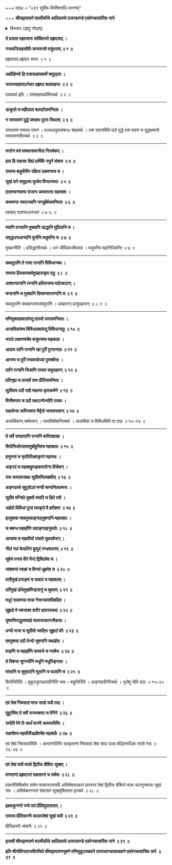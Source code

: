 +++
title = "०३९ सुग्रीव-विभीषणादि-माननम्"

+++
**श्रीमद्रामायणे वाल्मीकीये आदिकाव्ये उत्तरकाण्डे एकोनचत्वारिंशः सर्गः**

<details><summary>विस्तारः (द्रष्टुं नोद्यम्)</summary>

रामाभ्यनुज्ञानेन स्व-स्व-नगर-गतैस् तैस् तै राजभिः  
स्व-स्वानुगत-भरत-लक्ष्मण-शत्रुघ्न-द्वारा  
श्रीरामाय नाना-रत्नादि-रूपोपायन-प्रत्यर्पणम् ॥ १ ॥  
रामेण सुग्रीव-विभीषणदिभ्यस् तद्-रत्न-दानम् ॥ २ ॥  
रामेण सादरोपचार-लालितैः सुग्रीव-विभीषणादिभिर् अयोध्यायाम् एकं वत्सरं सुख-निवासः ॥ ३ ॥
</details>


**ते प्रयाता महात्मानः पार्थिवास्ते ग्रहृष्टवत् ।**

**गजवाजिसहस्रौघैः कम्पयन्तो वसुंधराम् ॥ १ ॥**

प्रहृष्टवत् प्रहृष्टाः सन्तः ॥ १ ॥

****

**अक्षौहिण्यो हि तत्रासन्राघवार्थे समुद्यताः ।**

**भरतस्याज्ञयाऽनेकाः प्रहृष्टा बलवाहनाः ॥ २ ॥**

राघवार्थ इति । रामसहायार्थमित्यर्थः ॥ २ ॥

****

**ऊचुस्ते च महीपाला बलदर्पसमन्विताः ।**

**न रामरावणं युद्धे पश्यामः पुरतः स्थितम् ॥ ३ ॥**

रामरावणं रामस्य रावणं । वध्यधातुकसंबन्धः षष्ठ्यर्थः । रामं रावणमिति पाठे युद्धे रामं रावणं च युद्ध्यमानौ रामरावणावित्यर्थः ॥ ३ ॥

****

**भरतेन वयं पश्चात्समानीता निरर्थकम् ।**

**हता हि राक्षसाः क्षिप्रं प्रार्थिवैः स्युर्न संशयः ॥ ४ ॥**

**रामस्य बाहुवीर्येण रक्षिता लक्ष्मणस्य च ।**

**सुखं पारे समुद्रस्य युध्येम विगतज्वराः ॥ ५ ॥**

**एताश्चान्याश्च राजानः कथास्तत्र सहस्रशः ।**

**कथयन्तः स्वराज्यानि जग्मुर्हर्षसमन्विताः ॥ ६ ॥**

पश्चात् रावणवधानन्तरं ॥ ४-६ ॥

****

**स्वानि राज्यानि मुख्यानि ऋद्धानि मुदितानि च ।**

**समृद्धधनधान्यानि पूर्णानि वसुमन्ति च ॥ ७ ॥**

मुख्यानीति । प्रसिद्धानीत्यर्थः । धनं जीविकाजीवरूपं । वसुमन्ति महानिधिमन्ति ॥ ७ ॥

****

**यथापुराणि ते गत्वा रत्नानि विविधान्यथ ।**

**रामस्य प्रियकामार्थमुपहारान्नृपा ददुः ॥ ८ ॥**

**अश्वान्यानानि रत्नानि हस्तिनश्च मदोत्कटान् ।**

**चन्दनानि च मुख्यानि दिव्यान्याभरणानि च ॥ ९ ॥**

यथापुराणि यथाप्राप्तस्वस्वपुराणि । उपहारान् प्रत्युपहारान् ॥ ८-९ ॥

****

**मणिमुक्ताप्रवालांस्तु दास्यो रूपसमन्विताः ।**

**अजाविकांश्च विविधान्रथांस्तु विविधान्ददुः ॥ १० ॥**

**भरतो लक्ष्मणश्चैव शत्रुघ्नश्च महाबलाः ।**

**आदाय तानि रत्नानि खां पुरीं पुनरागताः ॥ ११ ॥**

**आगम्य च पुरीं रम्यामयोध्यां पुरुषर्षभाः ।**

**तानि रत्नानि चित्राणि रामाय समुपाहरन् ॥ १२ ॥**

**प्रतिगृह्य च तत्सर्वं रामः प्रीतिसमन्वितः ।**

**सुग्रीवाय ददौ राज्ञे महात्मा कृतकर्मणे ॥ १३ ॥**

**विभीषणाय च ददौ तथाऽन्येभ्योपि राघवः ।**

**राक्षसेभ्यः कपिभ्यश्च यैर्वृतो जयमाप्तवान् ॥ १४ ॥**

अजाविकान् चर्ममयान् । तल्पविशेषानित्यर्थः । अजाविकं च विविधमिति वा पाठः ॥ १०-१४ ॥

****

**ते सर्वे रामदत्तानि रत्नानि कपिराक्षसाः ।**

**शिरोभिर्धारयामासुर्बाहुभिश्च महाबलाः ॥ १५ ॥**

**हनूमन्तं च नृपतिरिक्ष्वाकृणां महारथः ।**

**अङ्गदं च महाबाहुमङ्कमारोग्य वीर्यवान् ।**

**रामः कमलपत्राक्षः सुग्रीवमिदमब्रवीत् ॥ १६ ॥**

**अङ्गदस्ते सुपुत्रोऽयं मन्त्री चाप्यनिलात्मजः ।**

**सुग्रीव मन्त्रिते युक्तौ ममापि च हिते रतौ ।**

**अर्हतो विविधां पूजां त्वत्कृते वै हरीश्वर ॥ १७ ॥**

**इत्युक्त्वा व्यवमुच्याङ्गाद्भुषणानि महायशाः ।**

**स बबन्ध महार्हाणि तदाङ्गदहनूमतोः ॥ १८ ॥**

**आभाष्य च महावीर्या राघवो यूथपर्षभान् ।**

**नीलं नलं केसरिणं कुमुदं गन्धमादनम् ॥ १९ ॥**

**सुषेणं पनसं वीरं मैन्दं द्विविदमेव च ।**

**जांबवन्तं गवाक्षं च विनतं धूम्रमेव च ॥ २० ॥**

**वलीमुखं प्रजङ्घं च सन्नादं च महाबलम् ।**

**दरीमुखं दधिमुखमिन्द्रजानुं च यूथपम् ॥ २१ ॥**

**मधुरं श्लक्ष्णया वाचा नेत्राभ्यामापिबन्निव ।**

**सुहृदो मे भवन्तश्व शरीरं भ्रातरस्तथा ॥ २२ ॥**

**युष्माभिरुद्धृतश्चाहं व्यसनात्काननौकसः ।**

**धन्यो राजा च सुग्रीवो भवद्भिः सुहृदां वरैः ॥ २३ ॥**

**एवमुक्त्वा ददौ तेभ्यो भूषणानि यथार्हतः ।**

**वज्राणि च महार्हाणि सस्वजे च नरर्षभः ॥ २४ ॥**

**ते पिबन्तः सुगन्धीनि मधूनि मधुपिङ्गलाः ।**

**मांसानि च सुमृष्टानि मूलानि च फलानि च ॥ २५ ॥**

शिरोभिरिति । मुकुटकुण्डलादीनीति भावः। बाहुभिरिति । अङ्गदादीनीत्यर्थः । भुजेषु चेति पाठः ॥ १५-२५ ॥

****

**एवं तेषां निवसतां मासः साग्रो ययौ तदा ।**

**मुहूर्तमिव ते सर्वे राजभक्त्या च मेनिरे ॥ २६ ॥**

**रामोपि रेमे तैः सार्धं वानरैः कामरूपिभिः ।**

**राक्षसैश्च महावीर्यैऋक्षैश्चैव महाबलैः ॥ २७ ॥**

एवं तेषां निवसतामिति । आभरणादिभिः सत्कृतानां निवसतां तेषां साग्रः पञ्च षड्दिनाधिकः मासो गतः ॥ २६-२७ ॥

****

**एवं तेषां ययौ मासो द्वितीयः शैशिरः सुखम् ।**

**वानराणां प्रहृष्टानां राक्षसानां च सर्वशः ॥ २८ ॥**

वसन्तेभिषिक्तेन रामेण मासानन्तरमपि अविशेषसत्कारं प्राप्तानां तेषां द्वितीयः शैशिरो मासः फाल्गुनमासः सुखं गतः । अभिषेकानन्तरं संवत्सरं सुखमुषितास्त इत्यर्थः ॥ २८ ॥

****

**इक्ष्वाकुनगरे रम्ये परां प्रीतिमुपासताम् ।**

**रामस्य प्रीतिकरणैः कालस्तेषां सुखं ययौ ॥ २९ ॥**

प्रीतिकरणैः संमानैः ॥ २९ ॥

****

**इत्यार्षे श्रीमद्रामायणे वाल्मीकीये आदिकाव्ये उत्तरकाण्डे एकोनचत्वारिंशः सर्गः ॥ ३९ ॥**

**इति श्रीगोविन्दराजविरचिते श्रीमद्रामायणभूषणे मणिमुकुटाख्याने उत्तरकाण्डव्याख्याने एकोनचत्वारिंशः सर्गः ॥ ३९ ॥**
